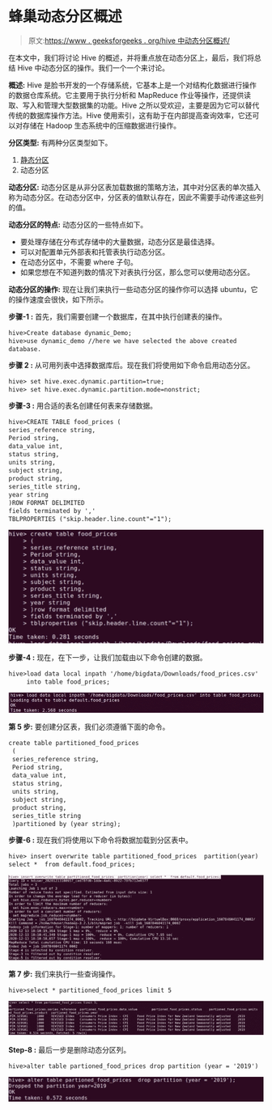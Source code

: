 # 蜂巢动态分区概述

> 原文:[https://www . geeksforgeeks . org/hive 中动态分区概述/](https://www.geeksforgeeks.org/overview-of-dynamic-partition-in-hive/)

在本文中，我们将讨论 Hive 的概述，并将重点放在动态分区上，最后，我们将总结 Hive 中动态分区的操作。我们一个一个来讨论。

**概述:**
Hive 是脸书开发的一个存储系统，它基本上是一个对结构化数据进行操作的数据仓库系统。它主要用于执行分析和 MapReduce 作业等操作，还提供读取、写入和管理大型数据集的功能。Hive 之所以受欢迎，主要是因为它可以替代传统的数据库操作方法。Hive 使用索引，这有助于在内部提高查询效率，它还可以对存储在 Hadoop 生态系统中的压缩数据进行操作。

**分区类型:**
有两种分区类型如下。

1.  [静态分区](https://www.geeksforgeeks.org/apache-hive-static-partitioning-with-examples/)
2.  动态分区

**动态分区:**
动态分区是从非分区表加载数据的策略方法，其中对分区表的单次插入称为动态分区。在动态分区中，分区表的值默认存在，因此不需要手动传递这些列的值。

**动态分区的特点:**
动态分区的一些特点如下。

*   要处理存储在分布式存储中的大量数据，动态分区是最佳选择。
*   可以对配置单元外部表和托管表执行动态分区。
*   在动态分区中，不需要 where 子句。
*   如果您想在不知道列数的情况下对表执行分区，那么您可以使用动态分区。

**动态分区的操作:**
现在让我们来执行一些动态分区的操作你可以选择 ubuntu，它的操作速度会很快，如下所示。

**步骤-1 :**
首先，我们需要创建一个数据库，在其中执行创建表的操作。

```
hive>Create database dynamic_Demo;
hive>use dynamic_demo //here we have selected the above created database.
```

**步骤 2 :**
从可用列表中选择数据库后。现在我们将使用如下命令启用动态分区。

```
hive> set hive.exec.dynamic.partition=true;    
hive> set hive.exec.dynamic.partition.mode=nonstrict;  
```

**步骤-3 :**
用合适的表名创建任何表来存储数据。

```
hive>CREATE TABLE food_prices (
series_reference string,
Period string,
data_value int,
status string,
units string,
subject string,
product string,
series_title string,
year string
)ROW FORMAT DELIMITED  
fields terminated by ','
TBLPROPERTIES ("skip.header.line.count"="1");
```

![](img/417efb28d66fe6de3eeeb97b08aae006.png)

**步骤-4 :**
现在，在下一步，让我们加载由以下命令创建的数据。

```
hive>load data local inpath '/home/bigdata/Downloads/food_prices.csv' 
     into table food_prices;
```

![](img/10127d7226fcbecb27953e87854ef0f8.png)

**第 5 步:**
要创建分区表，我们必须遵循下面的命令。

```
create table partitioned_food_prices
 (
 series_reference string,
 Period string,
 data_value int,
 status string,
 units string,
 subject string,
 product string,
 series_title string
 )partitioned by (year string);
```

**步骤-6 :**
现在我们将使用以下命令将数据加载到分区表中。

```
hive> insert overwrite table partitioned_food_prices  partition(year) 
select *  from default.food_prices;
```

![](img/f54c509ff23181f6a39f53415f9ff525.png)

**第 7 步:**
我们来执行一些查询操作。

```
hive>select * partitioned_food_prices limit 5
```

![](img/ecc0a4e5f7260dd7f11a5caa4bc4f7e2.png)

**Step-8 :**
最后一步是删除动态分区列。

```
hive>alter table partioned_food_prices drop partition (year = '2019')
```

![](img/b0d4e43d3deb6f5d94254ef65b5b81ab.png)